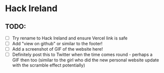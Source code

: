 # Hack Ireland 

## TODO:

- [ ] Try rename to Hack Ireland and ensure Vercel link is safe
- [ ] Add "view on github" or similar to the footer! 
- [ ] Add a screenshot of GIF of the website here! 
- [ ] Definitely post this to Twitter when the time comes round - perhaps a GIF then too (similar to the girl who did the new personal website update with the scramble effect potentially)
